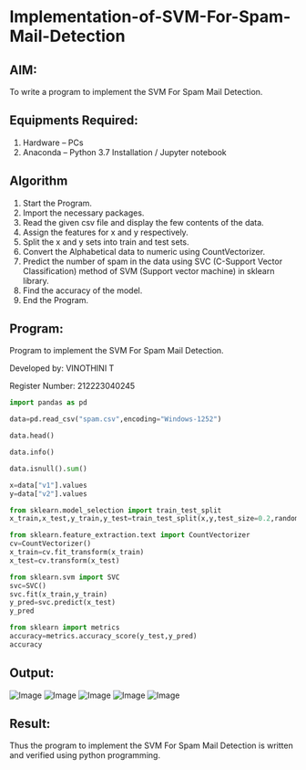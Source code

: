 # Implementation-of-SVM-For-Spam-Mail-Detection

## AIM:
To write a program to implement the SVM For Spam Mail Detection.

## Equipments Required:
1. Hardware – PCs
2. Anaconda – Python 3.7 Installation / Jupyter notebook

## Algorithm
1. Start the Program.
2. Import the necessary packages.
3. Read the given csv file and display the few contents of the data.
4. Assign the features for x and y respectively.
5. Split the x and y sets into train and test sets.
6. Convert the Alphabetical data to numeric using CountVectorizer.
7. Predict the number of spam in the data using SVC (C-Support Vector Classification) method of SVM (Support vector machine) in sklearn library.
8. Find the accuracy of the model.
9. End the Program.

## Program:
Program to implement the SVM For Spam Mail Detection.

Developed by: VINOTHINI T

Register Number: 212223040245 
```python
import pandas as pd

data=pd.read_csv("spam.csv",encoding="Windows-1252")

data.head()

data.info()

data.isnull().sum()

x=data["v1"].values
y=data["v2"].values

from sklearn.model_selection import train_test_split
x_train,x_test,y_train,y_test=train_test_split(x,y,test_size=0.2,random_state=0)

from sklearn.feature_extraction.text import CountVectorizer
cv=CountVectorizer()
x_train=cv.fit_transform(x_train)
x_test=cv.transform(x_test)

from sklearn.svm import SVC
svc=SVC()
svc.fit(x_train,y_train)
y_pred=svc.predict(x_test)
y_pred

from sklearn import metrics
accuracy=metrics.accuracy_score(y_test,y_pred)
accuracy
```

## Output:
![Image](https://github.com/user-attachments/assets/7dfab550-4bee-4afd-bb74-2b0459154991)
![Image](https://github.com/user-attachments/assets/f9f39624-b010-46a1-a233-a1abf018a5db)
![Image](https://github.com/user-attachments/assets/13b47dde-b16e-4461-8097-3e5b39f4200c)
![Image](https://github.com/user-attachments/assets/6ceec38a-48ba-41f7-87bb-84d35a88f6e4)
![Image](https://github.com/user-attachments/assets/35904625-2a80-45d4-ba0a-1b18bf073d34)

## Result:
Thus the program to implement the SVM For Spam Mail Detection is written and verified using python programming.
